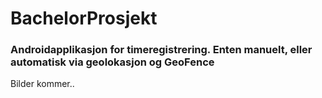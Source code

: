 # BachelorProsjekt
### Androidapplikasjon for timeregistrering. Enten manuelt, eller automatisk via geolokasjon og GeoFence

Bilder kommer..
